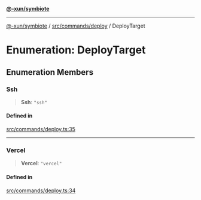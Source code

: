 [**@-xun/symbiote**](../../../../README.md)

***

[@-xun/symbiote](../../../../README.md) / [src/commands/deploy](../README.md) / DeployTarget

# Enumeration: DeployTarget

## Enumeration Members

### Ssh

> **Ssh**: `"ssh"`

#### Defined in

[src/commands/deploy.ts:35](https://github.com/Xunnamius/symbiote/blob/c062d7c5dc980668c9246eeeaf1aa96da42e4471/src/commands/deploy.ts#L35)

***

### Vercel

> **Vercel**: `"vercel"`

#### Defined in

[src/commands/deploy.ts:34](https://github.com/Xunnamius/symbiote/blob/c062d7c5dc980668c9246eeeaf1aa96da42e4471/src/commands/deploy.ts#L34)
